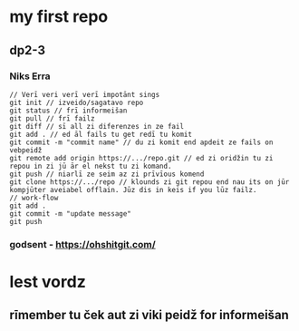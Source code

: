 # my first repo
## dp2-3
### Niks Erra
```
// Verī veri verī verī impotānt sings
git init // izveido/sagatavo repo
git status // frī informeišan
git pull // frī failz
git diff // sī all zi diferenzes in ze fail
git add . // ed āl fails tu get redī tu komit
git commit -m "commit name" // du zi komit end apdeit ze fails on vebpeidž
git remote add origin https://.../repo.git // ed zi oridžin tu zi repou in zi jū ār el nekst tu zi komand.
git push // niarlī ze seim az zi prīvīous komend
git clone https://.../repo // klounds zi git repou end nau its on jūr kompjūter aveiabel offlain. Jūz dis in keis if you lūz failz.
// work-flow
git add . 
git commit -m "update message"
git push
```
### godsent - https://ohshitgit.com/

# lest vordz
## rīmember tu ček aut zi viki peidž for informeišan